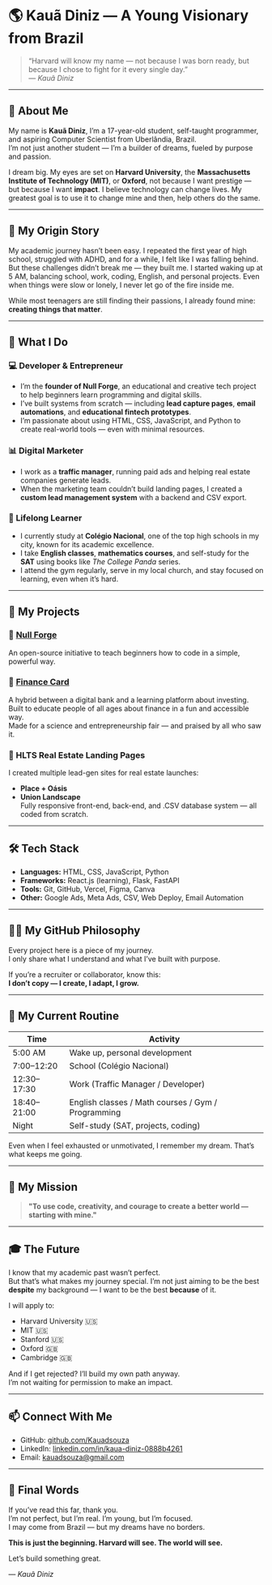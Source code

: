 # 🌎 Kauã Diniz — A Young Visionary from Brazil

> “Harvard will know my name — not because I was born ready, but because I chose to fight for it every single day.”  
> — *Kauã Diniz*

---

## 👤 About Me

My name is **Kauã Diniz**, I’m a 17-year-old student, self-taught programmer, and aspiring Computer Scientist from Uberlândia, Brazil.  
I’m not just another student — I’m a builder of dreams, fueled by purpose and passion.

I dream big. My eyes are set on **Harvard University**, the **Massachusetts Institute of Technology (MIT)**, or **Oxford**, not because I want prestige — but because I want **impact**. I believe technology can change lives. My greatest goal is to use it to change mine and then, help others do the same.

---

## 🌱 My Origin Story

My academic journey hasn’t been easy. I repeated the first year of high school, struggled with ADHD, and for a while, I felt like I was falling behind.  
But these challenges didn’t break me — they built me. I started waking up at 5 AM, balancing school, work, coding, English, and personal projects. Even when things were slow or lonely, I never let go of the fire inside me.

While most teenagers are still finding their passions, I already found mine: **creating things that matter**.

---

## 🚀 What I Do

### 💻 Developer & Entrepreneur  
- I’m the **founder of Null Forge**, an educational and creative tech project to help beginners learn programming and digital skills.
- I’ve built systems from scratch — including **lead capture pages**, **email automations**, and **educational fintech prototypes**.
- I’m passionate about using HTML, CSS, JavaScript, and Python to create real-world tools — even with minimal resources.

### 📊 Digital Marketer  
- I work as a **traffic manager**, running paid ads and helping real estate companies generate leads.
- When the marketing team couldn’t build landing pages, I created a **custom lead management system** with a backend and CSV export.

### 🧠 Lifelong Learner  
- I currently study at **Colégio Nacional**, one of the top high schools in my city, known for its academic excellence.
- I take **English classes**, **mathematics courses**, and self-study for the **SAT** using books like *The College Panda* series.
- I attend the gym regularly, serve in my local church, and stay focused on learning, even when it’s hard.

---

## 🌟 My Projects

### 🔹 [Null Forge](https://github.com/Kauadsouza/Null-Forge)  
An open-source initiative to teach beginners how to code in a simple, powerful way.

### 🔹 [Finance Card](https://github.com/Kauadsouza/financecard)  
A hybrid between a digital bank and a learning platform about investing.  
Built to educate people of all ages about finance in a fun and accessible way.  
Made for a science and entrepreneurship fair — and praised by all who saw it.

### 🔹 HLTS Real Estate Landing Pages  
I created multiple lead-gen sites for real estate launches:
- **Place + Oásis**
- **Union Landscape**  
Fully responsive front-end, back-end, and .CSV database system — all coded from scratch.

---

## 🛠️ Tech Stack

- **Languages:** HTML, CSS, JavaScript, Python
- **Frameworks:** React.js (learning), Flask, FastAPI
- **Tools:** Git, GitHub, Vercel, Figma, Canva
- **Other:** Google Ads, Meta Ads, CSV, Web Deploy, Email Automation

---

## 🧑‍💻 My GitHub Philosophy

Every project here is a piece of my journey.  
I only share what I understand and what I’ve built with purpose.  

If you’re a recruiter or collaborator, know this:  
**I don’t copy — I create, I adapt, I grow.**

---

## 📅 My Current Routine

| Time          | Activity                              |
|---------------|----------------------------------------|
| 5:00 AM       | Wake up, personal development          |
| 7:00–12:20    | School (Colégio Nacional)              |
| 12:30–17:30   | Work (Traffic Manager / Developer)     |
| 18:40–21:00   | English classes / Math courses / Gym / Programming |
| Night         | Self-study (SAT, projects, coding)     |

Even when I feel exhausted or unmotivated, I remember my dream. That’s what keeps me going.

---

## 🧭 My Mission

> **"To use code, creativity, and courage to create a better world — starting with mine."**

---

## 🎓 The Future

I know that my academic past wasn’t perfect.  
But that’s what makes my journey special. I’m not just aiming to be the best **despite** my background — I want to be the best **because** of it.

I will apply to:
- Harvard University 🇺🇸  
- MIT 🇺🇸  
- Stanford 🇺🇸  
- Oxford 🇬🇧  
- Cambridge 🇬🇧

And if I get rejected? I’ll build my own path anyway.  
I’m not waiting for permission to make an impact.

---

## 📫 Connect With Me

- GitHub: [github.com/Kauadsouza](https://github.com/Kauadsouza)
- LinkedIn: [linkedin.com/in/kaua-diniz-0888b4261](https://www.linkedin.com/in/kaua-diniz-0888b4261)
- Email: kauadsouza@gmail.com

---

## 📌 Final Words

If you’ve read this far, thank you.  
I’m not perfect, but I’m real. I’m young, but I’m focused.  
I may come from Brazil — but my dreams have no borders.

**This is just the beginning. Harvard will see. The world will see.**

Let’s build something great.

— *Kauã Diniz*
